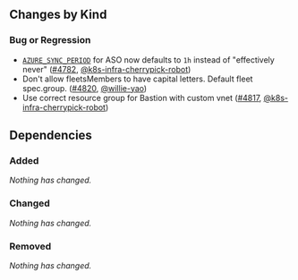 ## Changes by Kind

### Bug or Regression

- [`AZURE_SYNC_PERIOD`](https://azure.github.io/azure-service-operator/guide/aso-controller-settings-options/#azure_sync_period) for ASO now defaults to `1h` instead of "effectively never" ([#4782](https://github.com/kubernetes-sigs/cluster-api-provider-azure/pull/4782), [@k8s-infra-cherrypick-robot](https://github.com/k8s-infra-cherrypick-robot))
- Don't allow fleetsMembers to have capital letters. Default fleet spec.group. ([#4820](https://github.com/kubernetes-sigs/cluster-api-provider-azure/pull/4820), [@willie-yao](https://github.com/willie-yao))
- Use correct resource group for Bastion with custom vnet ([#4817](https://github.com/kubernetes-sigs/cluster-api-provider-azure/pull/4817), [@k8s-infra-cherrypick-robot](https://github.com/k8s-infra-cherrypick-robot))

## Dependencies

### Added
_Nothing has changed._

### Changed
_Nothing has changed._

### Removed
_Nothing has changed._
